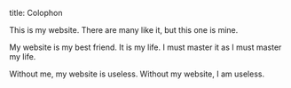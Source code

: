title: Colophon

This is my website. There are many like it, but this one is mine.

My website is my best friend. It is my life. I must master it as I must master
my life.

Without me, my website is useless. Without my website, I am useless.

